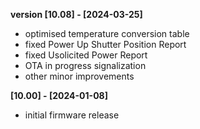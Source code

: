 **version [10.08] - [2024-03-25]**
- optimised temperature conversion table
- fixed Power Up Shutter Position Report
- fixed Usolicited Power Report
- OTA in progress signalization
- other minor improvements

**[10.00] - [2024-01-08]**
- initial firmware release